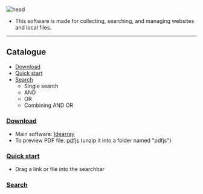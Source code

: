 ![head](https://user-images.githubusercontent.com/36077492/110198382-0982fd00-7e8d-11eb-9540-d817bd3a76a2.png)
* This software is made for collecting, searching, and managing websites and local files.
****
## Catalogue
* [Download](#download)
* [Quick start](#quickstart)
* [Search](#search)
  * Single search
  * AND
  * OR
  * Combining AND OR
### [Download](#download)
  * Main software: [Idearray](https://github.com/HSDSZ/Idearray/tags)
  * To preview PDF file: [pdfjs](https://mozilla.github.io/pdf.js/getting_started/#download) (unzip it into a folder named "pdfjs")
### [Quick start](#quickstart)
 * Drag a link or file into the searchbar
### [Search](#search)

